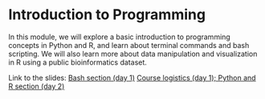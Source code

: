 # Introduction to Programming
In this module, we will explore a basic introduction to programming concepts in Python and R, and learn about terminal commands and bash scripting. We will also learn more about data manipulation and visualization in R using a public bioinformatics dataset. 

Link to the slides:
[Bash section (day 1)](https://ucsdcloud-my.sharepoint.com/:p:/g/personal/jjauregu_ucsd_edu/EeG7vdvb66pHogHdFN8l2REB46kBSj4tBDjxYfaVtfNWGg?e=Aue6kf)
[Course logistics (day 1); Python and R section (day 2)](https://ucsdcloud-my.sharepoint.com/:p:/g/personal/jjauregu_ucsd_edu/EWyV3OnxJtpOvtBfvvX_SDkBYo9LQs_Rc_OYgAqvA0xk-Q?e=SFn6Aj)
